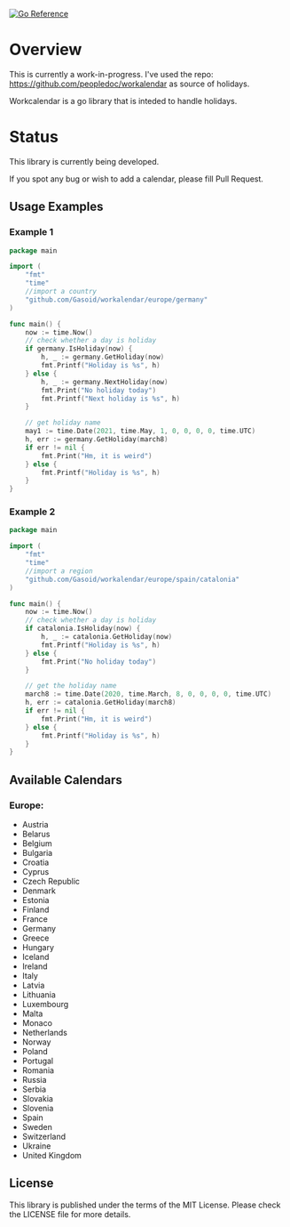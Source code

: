 [![Go Reference](https://pkg.go.dev/badge/github.com/Gasoid/workalendar.svg)](https://pkg.go.dev/github.com/Gasoid/workalendar)
# Overview
This is currently a work-in-progress.
I've used the repo: https://github.com/peopledoc/workalendar as source of holidays.

Workcalendar is a go library that is inteded to handle holidays.

# Status
This library is currently being developed.

If you spot any bug or wish to add a calendar, please fill Pull Request.

## Usage Examples
### Example 1
```go
package main

import (
    "fmt"
	"time"
    //import a country
	"github.com/Gasoid/workalendar/europe/germany"
)

func main() {
    now := time.Now()
    // check whether a day is holiday
    if germany.IsHoliday(now) {
        h, _ := germany.GetHoliday(now)
        fmt.Printf("Holiday is %s", h)
    } else {
        h, _ := germany.NextHoliday(now)
        fmt.Print("No holiday today")
        fmt.Printf("Next holiday is %s", h)
    }

    // get holiday name
    may1 := time.Date(2021, time.May, 1, 0, 0, 0, 0, time.UTC)
    h, err := germany.GetHoliday(march8)
    if err != nil {
        fmt.Print("Hm, it is weird")
    } else {
        fmt.Printf("Holiday is %s", h)
    }
}

```

### Example 2
```go
package main

import (
    "fmt"
	"time"
    //import a region
	"github.com/Gasoid/workalendar/europe/spain/catalonia"
)

func main() {
    now := time.Now()
    // check whether a day is holiday
    if catalonia.IsHoliday(now) {
        h, _ := catalonia.GetHoliday(now)
        fmt.Printf("Holiday is %s", h)
    } else {
        fmt.Print("No holiday today")
    }

    // get the holiday name
    march8 := time.Date(2020, time.March, 8, 0, 0, 0, 0, time.UTC)
    h, err := catalonia.GetHoliday(march8)
    if err != nil {
        fmt.Print("Hm, it is weird")
    } else {
        fmt.Printf("Holiday is %s", h)
    }
}
```
## Available Calendars
### Europe:
- Austria
- Belarus
- Belgium
- Bulgaria
- Croatia
- Cyprus
- Czech Republic
- Denmark
- Estonia
- Finland
- France
- Germany
- Greece
- Hungary
- Iceland
- Ireland
- Italy
- Latvia
- Lithuania
- Luxembourg
- Malta
- Monaco
- Netherlands
- Norway
- Poland
- Portugal
- Romania
- Russia
- Serbia
- Slovakia
- Slovenia
- Spain
- Sweden
- Switzerland
- Ukraine
- United Kingdom


## License
This library is published under the terms of the MIT License. Please check the LICENSE file for more details.

